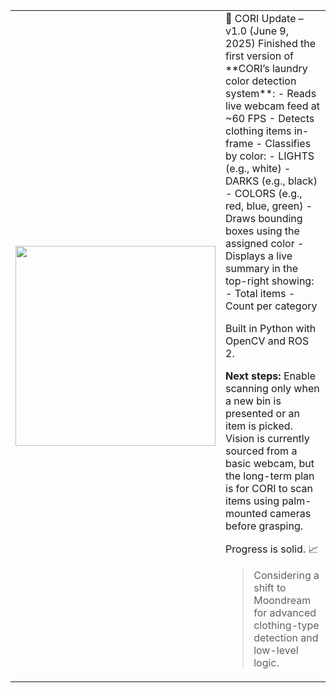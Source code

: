 <table>
<tr>
<td><img src="https://github.com/J-Uptegraph/CORI/blob/main/assets/gifs/openCV_Color_Sort_Test.gif" width="320"/></td>
<td>
📢 CORI Update – v1.0 (June 9, 2025)
  Finished the first version of **CORI’s laundry color detection system**:
- Reads live webcam feed at ~60 FPS  
- Detects clothing items in-frame  
- Classifies by color:  
  - LIGHTS (e.g., white)  
  - DARKS (e.g., black)  
  - COLORS (e.g., red, blue, green)  
- Draws bounding boxes using the assigned color  
- Displays a live summary in the top-right showing:  
  - Total items  
  - Count per category

Built in Python with OpenCV and ROS 2.

**Next steps:** Enable scanning only when a new bin is presented or an item is picked. Vision is currently sourced from a basic webcam, but the long-term plan is for CORI to scan items using palm-mounted cameras before grasping.

Progress is solid. 📈  

> Considering a shift to Moondream for advanced clothing-type detection and low-level logic.

</td>
</tr>
</table>
